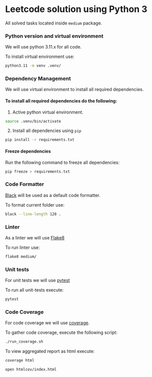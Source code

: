 # Leetcode solution using Python 3

All solved tasks located inside `medium` package.


### Python version and virtual environment

We will use python 3.11.x for all code.

To install virtual environment use:
```bash
python3.11 -m venv .venv/
```

### Dependency Management

We will use virtual environment to install all required dependencies.

#### To install all required dependencies do the following:

1. Active python virtual environment.

```bash
source .venv/bin/activate
```

2. Install all dependencies using `pip`

```bash
pip install -r requirements.txt
```

#### Freeze dependencies

Run the following command to freeze all dependencies:

```bash
pip freeze > requirements.txt
```

### Code Formatter

[Black](https://github.com/psf/black) will be used as a default code formatter.

To format current folder use:

```bash
black --line-length 120 .
```

### Linter

As a linter we will use [Flake8](https://flake8.pycqa.org/en/latest/)

To run linter use:

```bash
flake8 medium/
```

### Unit tests

For unit tests we will use [pytest](https://docs.pytest.org/en/8.2.x/)

To run all unit-tests execute:

```bash
pytest
```

### Code Coverage

For code coverage we will use [coverage]().

To gather code coverage, execute the following script:

```bash
./run_coverage.sh
```

To view aggregated report as html execute:

```bash
coverage html

open htmlcov/index.html
```